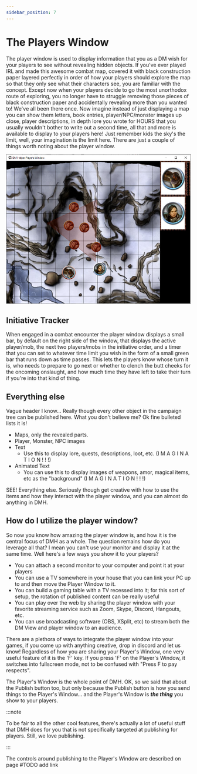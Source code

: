 ```yaml
---
sidebar_position: 7
---
```


# The Players Window

The player window is used to display information that you as a DM wish for your players to see without revealing hidden objects. If you've ever played IRL and made this awesome combat map, covered it with black construction paper layered perfectly in order of how your players should explore the map so that they only see what their characters see, you are familiar with the concept. Except now when your players decide to go the most unorthodox route of exploring, you no longer have to struggle removing those pieces of black construction paper and accidentally revealing more than you wanted to! We've all been there once. Now imagine instead of just displaying a map you can show them letters, book entries, player/NPC/monster images up close, player descriptions, in depth lore you wrote for HOURS that you usually wouldn't bother to write out a second time, all that and more is available to display to your players here! Just remember kids the sky's the limit, well, your imagination is the limit here. There are just a couple of things worth noting about the player window.

![Players Window](./the_players_window/img/playersWindow.png)

## Initiative Tracker

When engaged in a combat encounter the player window displays a small bar, by default on the right side of the window, that displays the active player/mob, the next two players/mobs in the initiative order, and a timer that you can set to whatever time limit you wish in the form of a small green bar that runs down as time passes.  This lets the players know whose turn it is, who needs to prepare to go next or whether to clench the butt cheeks for the oncoming onslaught, and how much time they have left to take their turn if you're into that kind of thing.

## Everything else

Vague header I know… Really though every other object in the campaign tree can be published here. What you don't believe me? Ok fine bulleted lists it is!

- Maps, only the revealed parts.
- Player, Monster, NPC images
- Text
  - Use this to display lore, quests, descriptions, loot, etc. (I M A G I N A T I O N ! ! !)
- Animated Text
  - You can use this to display images of weapons, amor, magical items, etc as the "background" (I M A G I N A T I O N ! ! !)

SEE! Everything else. Seriously though get creative with how to use the items and how they interact with the player window, and you can almost do anything in DMH.

## How do I utilize the player window?

So now you know how amazing the player window is, and how it is the central focus of DMH as a whole. The question remains how do you leverage all that? I mean you can't use your monitor and display it at the same time. Well here's a few ways you show it to your players?

- You can attach a second monitor to your computer and point it at your players
- You can use a TV somewhere in your house that you can link your PC up to and then move the Player Window to it.
- You can build a gaming table with a TV recessed into it; for this sort of setup, the rotation of published content can be really useful
- You can play over the web by sharing the player window with your favorite streaming service such as Zoom, Skype, Discord, Hangouts, etc.
- You can use broadcasting software (OBS, XSplit, etc) to stream both the DM View and player window to an audience.

There are a plethora of ways to integrate the player window into your games, if you come up with anything creative, drop in discord and let us know! Regardless of how you are sharing your Player's Window, one very useful feature of it is the 'F' key. If you press 'F' on the Player's Window, it switches into fullscreen mode, not to be confused with "Press F to pay respects".

The Player's Window is the whole point of DMH. OK, so we said that about the Publish button too, but only because the Publish button is how you send things to the Player's Window… and the Player's Window is ***the thing*** you show to your players.

:::note

To be fair to all the other cool features, there's actually a lot of useful stuff that DMH does for you that is not specifically targeted at publishing for players. Still, we love publishing.

:::

The controls around publishing to the Player's Window are described on page #TODO add link
